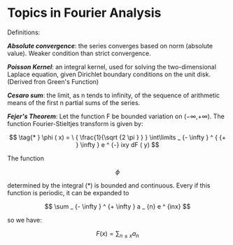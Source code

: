 # Topics in Fourier Analysis

Definitions:

***Absolute convergence***: the series converges based on norm (absolute value).  Weaker condition than strict convergence.

***Poisson Kernel***: an integral kernel, used for solving the two-dimensional Laplace equation, given Dirichlet boundary conditions on the unit disk.  
(Derived fron Green's Function)

***Cesaro sum***: the limit, as n tends to infinity, of the sequence of arithmetic means of the first n partial sums of the series.

***Fejer's Theorem***: Let the function F be bounded variation on (−∞,+∞). The function Fourier-Stieltjes transform is given by:

$$ \tag{* }
\phi ( x)  = \ 
{
\frac{1}{\sqrt {2 \pi } }
 }
\int\limits _ {- \infty } ^ { {+ }  \infty }
e  ^ {-} ixy  dF ( y)
$$

The function  

$$  
\phi 
$$

determined by the integral (*) is bounded and continuous. Every if this function is periodic, it can be expanded to

$$  
\sum _ {- \infty }  ^ {+ \infty } a _ {n} e  ^ {inx} 
$$

so we have:

$$
F ( x) = \sum _ {n \leq  x }  a _ {n} 
$$
